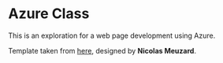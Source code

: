 # Azure Class

This is an exploration for a web page development using Azure.

Template taken from [here](https://newtodesign.com/minimal-html-css-resume-template/), designed by **Nicolas Meuzard**.
